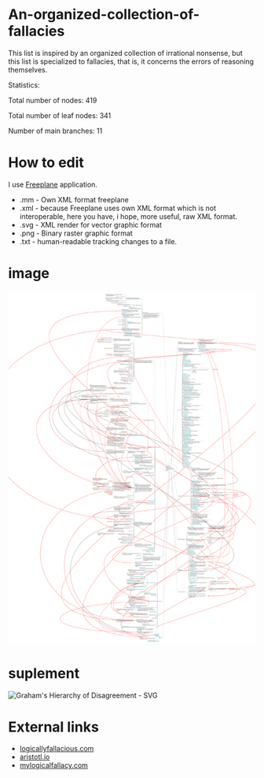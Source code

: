 # An-organized-collection-of-fallacies

This list is inspired by an organized collection of irrational nonsense, but this list is specialized to fallacies, that is, it concerns the errors of reasoning themselves.

Statistics:

Total number of nodes: 419

Total number of leaf nodes: 341

Number of main branches: 11


# How to edit
I use [Freeplane](https://www.freeplane.org/wiki/index.php/Home) application.
* .mm - Own XML format freeplane
* .xml - because Freeplane uses own XML format which is not interoperable, here you have, i hope, more useful, raw XML format.
* .svg - XML render for vector graphic format
* .png - Binary raster graphic format
* .txt - human-readable tracking changes to a file.

# image
![An organized collection of fallacies - SVG](https://raw.githubusercontent.com/kompowiec/An-organized-collection-of-fallacies/main/fallacies.svg)

# suplement
![Graham's Hierarchy of Disagreement - SVG](https://upload.wikimedia.org/wikipedia/commons/7/7c/Graham%27s_Hierarchy_of_Disagreement.svg)

# External links
* [logicallyfallacious.com](https://logicallyfallacious.com/logicalfallacies/)
* [aristotl.io](https://www.aristotl.io/)
* [mylogicalfallacy.com](https://mylogicalfallacy.com/) 
